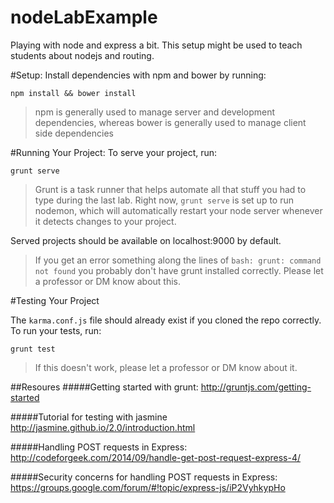 # nodeLabExample
Playing with node and express a bit. This setup might be used to teach students about nodejs and routing.


#Setup:
Install dependencies with npm and bower by running:
```
npm install && bower install
```
> npm is generally used to manage server and development dependencies, whereas bower is generally used to manage client side dependencies

#Running Your Project:
To serve your project, run:
```
grunt serve
``` 
> Grunt is a task runner that helps automate all that stuff you had to type during the last lab. Right now, ``grunt serve`` is set up to run nodemon, which will automatically
restart your node server whenever it detects changes to your project.

Served projects should be available on localhost:9000 by default.

>If you get an error something along the lines of ``bash: grunt: command not found`` you probably don't have grunt installed correctly. Please let a professor or DM know about this. 

#Testing Your Project

The ``karma.conf.js`` file should already exist if you cloned the repo correctly.
To run your tests, run:
```
grunt test
```
> If this doesn't work, please let a professor or DM know about it.

##Resoures
#####Getting started with grunt:
http://gruntjs.com/getting-started

#####Tutorial for testing with jasmine
http://jasmine.github.io/2.0/introduction.html

#####Handling POST requests in Express:
http://codeforgeek.com/2014/09/handle-get-post-request-express-4/

#####Security concerns for handling POST requests in Express:
https://groups.google.com/forum/#!topic/express-js/iP2VyhkypHo

